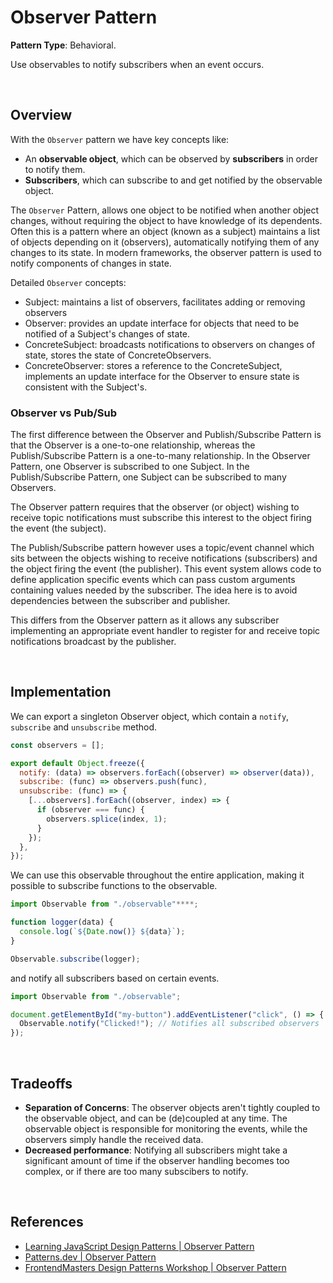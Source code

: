 # Observer Pattern

**Pattern Type**: Behavioral.

Use observables to notify subscribers when an event occurs.

<br>

## Overview

With the `Observer` pattern we have key concepts like:

- An **observable object**, which can be observed by **subscribers** in order to notify them.
- **Subscribers**, which can subscribe to and get notified by the observable object.

The `Observer` Pattern, allows one object to be notified when another object changes, without requiring the object to have knowledge of its dependents. Often this is a pattern where an object (known as a subject) maintains a list of objects depending on it (observers), automatically notifying them of any changes to its state. In modern frameworks, the observer pattern is used to notify components of changes in state.

Detailed `Observer` concepts:

- Subject: maintains a list of observers, facilitates adding or removing observers
- Observer: provides an update interface for objects that need to be notified of a Subject's changes of state.
- ConcreteSubject: broadcasts notifications to observers on changes of state, stores the state of ConcreteObservers.
- ConcreteObserver: stores a reference to the ConcreteSubject, implements an update interface for the Observer to ensure state is consistent with the Subject's.

### Observer vs Pub/Sub

The first difference between the Observer and Publish/Subscribe Pattern is that the Observer is a one-to-one relationship, whereas the Publish/Subscribe Pattern is a one-to-many relationship. In the Observer Pattern, one Observer is subscribed to one Subject. In the Publish/Subscribe Pattern, one Subject can be subscribed to many Observers.

The Observer pattern requires that the observer (or object) wishing to receive topic notifications must subscribe this interest to the object firing the event (the subject).

The Publish/Subscribe pattern however uses a topic/event channel which sits between the objects wishing to receive notifications (subscribers) and the object firing the event (the publisher). This event system allows code to define application specific events which can pass custom arguments containing values needed by the subscriber. The idea here is to avoid dependencies between the subscriber and publisher.

This differs from the Observer pattern as it allows any subscriber implementing an appropriate event handler to register for and receive topic notifications broadcast by the publisher.

<br>

## Implementation

We can export a singleton Observer object, which contain a `notify`, `subscribe` and `unsubscribe` method.

```js
const observers = [];

export default Object.freeze({
  notify: (data) => observers.forEach((observer) => observer(data)),
  subscribe: (func) => observers.push(func),
  unsubscribe: (func) => {
    [...observers].forEach((observer, index) => {
      if (observer === func) {
        observers.splice(index, 1);
      }
    });
  },
});
```

We can use this observable throughout the entire application, making it possible to subscribe functions to the observable.

```js
import Observable from "./observable"****;

function logger(data) {
  console.log(`${Date.now()} ${data}`);
}

Observable.subscribe(logger);
```

and notify all subscribers based on certain events.

```js
import Observable from "./observable";

document.getElementById("my-button").addEventListener("click", () => {
  Observable.notify("Clicked!"); // Notifies all subscribed observers
});
```

<br>

## Tradeoffs

- **Separation of Concerns**: The observer objects aren't tightly coupled to the observable object, and can be (de)coupled at any time. The observable object is responsible for monitoring the events, while the observers simply handle the received data.
- **Decreased performance**: Notifying all subscribers might take a significant amount of time if the observer handling becomes too complex, or if there are too many subscibers to notify.

<br>

## References

- [Learning JavaScript Design Patterns | Observer Pattern](https://www.patterns.dev/posts/classic-design-patterns/#observerpatternjavascript)
- [Patterns.dev | Observer Pattern](https://www.patterns.dev/posts/observer-pattern/)
- [FrontendMasters Design Patterns Workshop | Observer Pattern](https://javascriptpatterns.vercel.app/patterns/design-patterns/observer-pattern)
